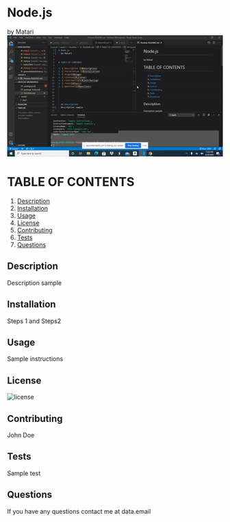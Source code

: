 # Node.js
  by Matari
![project demo](./ezgif.com-video-to-gif.gif)
# TABLE OF CONTENTS

1. [ Description ](#Description)
1. [ Installation ](#Installation)
1. [ Usage](#Usage)
1. [ License](#License)
1. [ Contributing](#Contributing)
1. [ Tests](#Tests)
1. [ Questions](#Questions)




    
  ## Description 
  Description sample

  ## Installation
  Steps 1 and Steps2

  ## Usage
  Sample instructions

  ## License
  ![license](https://img.shields.io/badge/license-MIT-blue.svg)

  ## Contributing
  John Doe

  ## Tests
  Sample test

  ## Questions
  If you have any questions contact me at data.email



  